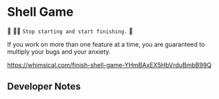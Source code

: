 # Shell Game

🦸 🦸‍♂️ `Stop starting and start finishing.` 🏁

If you work on more than one feature at a time, you are guaranteed to multiply your bugs and your anxiety.

https://whimsical.com/finish-shell-game-YHmBAxEX5HbVrduBmbB99Q

## Developer Notes
